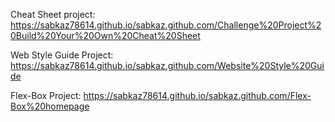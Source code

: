 
Cheat Sheet project:
https://sabkaz78614.github.io/sabkaz.github.com/Challenge%20Project%20Build%20Your%20Own%20Cheat%20Sheet

Web Style Guide Project:
https://sabkaz78614.github.io/sabkaz.github.com/Website%20Style%20Guide

Flex-Box Project:
https://sabkaz78614.github.io/sabkaz.github.com/Flex-Box%20homepage
